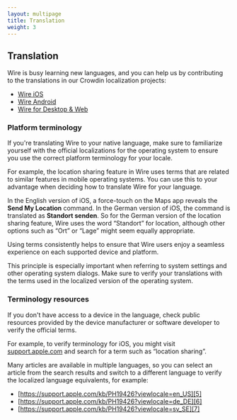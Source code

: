 ```yaml
---
layout: multipage
title: Translation
weight: 3
---
```


## Translation

Wire is busy learning new languages, and you can help us by contributing to the translations in our Crowdin localization projects:

- [Wire iOS][1]
- [Wire Android][2]
- [Wire for Desktop & Web][3]

### Platform terminology

If you're translating Wire to your native language, make sure to familiarize yourself with the official localizations for the operating system to ensure you use the correct platform terminology for your locale.

For example, the location sharing feature in Wire uses terms that are related to similar features in mobile operating systems. You can use this to your advantage when deciding how to translate Wire for your language.

In the English version of iOS, a force-touch on the Maps app reveals the **Send My Location** command. In the German version of iOS, the command is translated as **Standort senden**. So for the German version of the location sharing feature, Wire uses the word “Standort” for location, although other options such as “Ort” or “Lage” might seem equally appropriate.

Using terms consistently helps to ensure that Wire users enjoy a seamless experience on each supported device and platform.

This principle is especially important when referring to system settings and other operating system dialogs. Make sure to verify your translations with the terms used in the localized version of the operating system.

### Terminology resources

If you don't have access to a device in the language, check public resources provided by the device manufacturer or software developer to verify the official terms.

For example, to verify terminology for iOS, you might visit [support.apple.com][4] and search for a term such as “location sharing”.

Many articles are available in multiple languages, so you can select an article from the search results and switch to a different language to verify the localized language equivalents, for example:

- [https://support.apple.com/kb/PH19426?viewlocale=en_US][5]
- [https://support.apple.com/kb/PH19426?viewlocale=de_DE][6]
- [https://support.apple.com/kb/PH19426?viewlocale=sv_SE][7]

[1]: https://crowdin.com/project/wire-ios
[2]: https://crowdin.com/project/wire-android
[3]: https://crowdin.com/project/wire-cs
[4]: https://support.apple.com/
[5]: https://support.apple.com/kb/PH19426?viewlocale=en_US
[6]: https://support.apple.com/kb/PH19426?viewlocale=de_DE
[7]: https://support.apple.com/kb/PH19426?viewlocale=sv_SE
